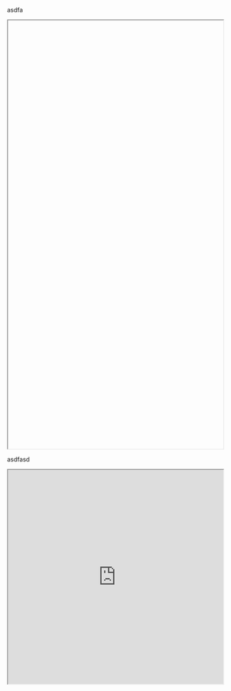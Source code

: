 
asdfa

<iframe href='http://nygeog.github.io/plots/d3/where_work/' marginwidth="0" marginheight="0" scrolling="no" width='100%' height='1000px'></iframe>

asdfasd

<iframe src="http://bl.ocks.org/mbostock/raw/4061502/0a200ddf998aa75dfdb1ff32e16b680a15e5cb01/" marginwidth="0" marginheight="0" scrolling="no" width='100%' height='500px'></iframe>